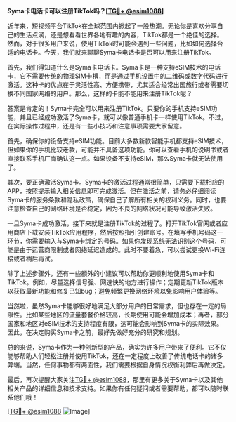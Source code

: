 **Syma卡电话卡可以注册TikTok吗？[[TG💪+ @esim1088](https://t.me/s/esim1088)]**

近年来，短视频平台TikTok在全球范围内掀起了一股热潮。无论你是喜欢分享自己的生活点滴，还是想看看世界各地有趣的内容，TikTok都是一个绝佳的选择。然而，对于很多用户来说，使用TikTok时可能会遇到一些问题，比如如何选择合适的电话卡。今天，我们就来聊聊Syma卡电话卡是否可以用来注册TikTok。

首先，我们得知道什么是Syma卡电话卡。Syma卡是一种支持eSIM技术的电话卡，它不需要传统的物理SIM卡槽，而是通过手机设置中的二维码或数字代码进行激活。这种卡的优点在于灵活性高、方便携带，尤其适合经常出国旅行或者需要切换不同国家网络的用户。那么，这样的卡能不能用来注册TikTok呢？

答案是肯定的！Syma卡完全可以用来注册TikTok。只要你的手机支持eSIM功能，并且已经成功激活了Syma卡，就可以像普通手机卡一样使用TikTok。不过，在实际操作过程中，还是有一些小技巧和注意事项需要大家留意。

首先，确保你的设备支持eSIM功能。目前大多数新款智能手机都支持eSIM技术，但如果你的手机比较老款，可能并不具备这项功能。你可以查看手机的说明书或者直接联系手机厂商确认这一点。如果设备不支持eSIM，那么Syma卡就无法使用了。

其次，要正确激活Syma卡。Syma卡的激活过程通常很简单，只需要下载相应的APP，按照提示输入相关信息即可完成激活。但在激活之前，请务必仔细阅读Syma卡的服务条款和隐私政策，确保自己了解所有相关的权利义务。同时，也要注意检查自己的网络环境是否稳定，因为不良的网络状况可能导致激活失败。

一旦Syma卡成功激活，接下来就是注册TikTok的过程了。打开TikTok官网或者应用商店下载安装TikTok应用程序，然后按照指引创建账号。在填写手机号码这一环节，你需要输入与Syma卡绑定的号码。如果你发现系统无法识别这个号码，可能是由于运营商限制或者网络延迟造成的。此时不要着急，可以尝试更换Wi-Fi连接或者稍后再试。

除了上述步骤外，还有一些额外的小建议可以帮助你更顺利地使用Syma卡和TikTok。例如，尽量选择信号强、网速快的地方进行操作；定期更新TikTok版本以获取最新功能和修复已知bug；避免频繁更换网络环境以免影响用户体验等。

当然啦，虽然Syma卡能够很好地满足大部分用户的日常需求，但也存在一定的局限性。比如某些地区的流量套餐价格较高，长期使用可能会增加成本；再者，部分国家和地区对eSIM技术的支持程度有限，这可能会影响到Syma卡的实际效果。因此，在决定购买Syma卡之前，最好先做好充分的研究和规划。

总的来说，Syma卡作为一种创新型的产品，确实为许多用户带来了便利。它不仅能够帮助人们轻松注册并使用TikTok，还在一定程度上改善了传统电话卡的诸多弊端。当然，任何事物都有两面性，我们需要根据自身情况权衡利弊后再做决定。

最后，再次提醒大家关注[TG💪+ @esim1088](https://t.me/s/esim1088)，那里有更多关于Syma卡以及其他相关产品的详细信息和技术支持。如果你有任何疑问或者需要帮助，都可以随时联系他们哦！

[[TG💪+ @esim1088](https://t.me/s/esim1088) ![Image](https://i.postimg.cc/4NQfJmqS/Snipaste-2025-05-13-00-14-12.png)]
